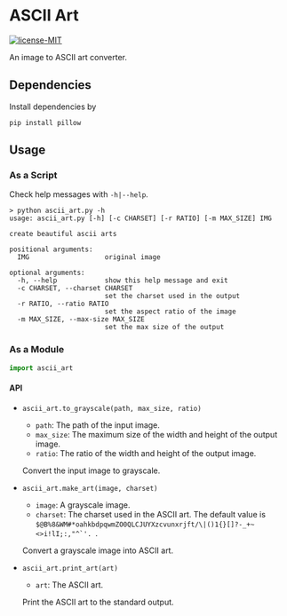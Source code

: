 # ASCII Art

[![license-MIT](https://img.shields.io/badge/license-MIT-green)](https://github.com/AlumiK/ascii-art/blob/main/LICENSE)

An image to ASCII art converter.

## Dependencies

Install dependencies by

```
pip install pillow
```

## Usage

### As a Script

Check help messages with `-h|--help`.

```
> python ascii_art.py -h
usage: ascii_art.py [-h] [-c CHARSET] [-r RATIO] [-m MAX_SIZE] IMG

create beautiful ascii arts

positional arguments:
  IMG                   original image

optional arguments:
  -h, --help            show this help message and exit
  -c CHARSET, --charset CHARSET
                        set the charset used in the output
  -r RATIO, --ratio RATIO
                        set the aspect ratio of the image
  -m MAX_SIZE, --max-size MAX_SIZE
                        set the max size of the output
```

### As a Module

```python
import ascii_art
```

#### API

- `ascii_art.to_grayscale(path, max_size, ratio)`

    - `path`: The path of the input image.
    - `max_size`: The maximum size of the width and height of the output image.
    - `ratio`: The ratio of the width and height of the output image.

    Convert the input image to grayscale.

- `ascii_art.make_art(image, charset)`
  
    - `image`: A grayscale image.
    - `charset`: The charset used in the ASCII art. The default value is ``$@B%8&WM#*oahkbdpqwmZO0QLCJUYXzcvunxrjft/\|()1{}[]?-_+~<>i!lI;:,"^`'. ``.

    Convert a grayscale image into ASCII art.

- `ascii_art.print_art(art)`

    - `art`: The ASCII art.

    Print the ASCII art to the standard output.
